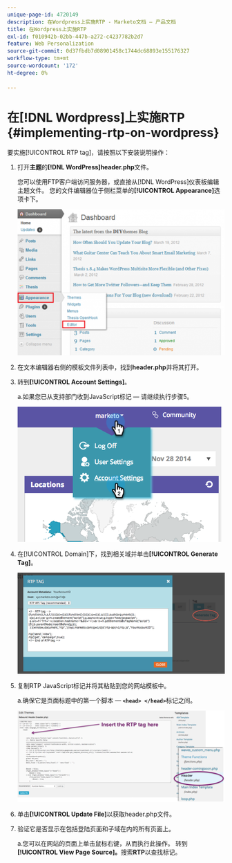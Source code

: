 ```yaml
---
unique-page-id: 4720149
description: 在Wordpress上实施RTP - Marketo文档 — 产品文档
title: 在Wordpress上实施RTP
exl-id: f010942b-02bb-447b-a272-c4237782b2d7
feature: Web Personalization
source-git-commit: 0d37fbdb7d08901458c1744dc68893e155176327
workflow-type: tm+mt
source-wordcount: '172'
ht-degree: 0%

---
```


# 在[!DNL Wordpress]上实施RTP {#implementing-rtp-on-wordpress}

要实施[!UICONTROL RTP tag]，请按照以下安装说明操作：

1. 打开&#x200B;**主题**&#x200B;的&#x200B;**[!DNL WordPress]header.php**&#x200B;文件。

   您可以使用FTP客户端访问服务器，或直接从[!DNL WordPress]仪表板编辑主题文件。 您的文件编辑器位于侧栏菜单的&#x200B;**[!UICONTROL Appearance]**&#x200B;选项卡下。

   ![](assets/image2014-11-30-15-3a35-3a30.png)

1. 在文本编辑器右侧的模板文件列表中，找到&#x200B;**header.php**&#x200B;并将其打开。

1. 转到&#x200B;**[!UICONTROL Account Settings]**。

   a.如果您已从支持部门收到JavaScript标记 — 请继续执行步骤5。

   ![](assets/image2014-11-30-15-3a19-3a21-1.png)

1. 在[!UICONTROL Domain]下，找到相关域并单击&#x200B;**[!UICONTROL Generate Tag]**。

   ![](assets/image2014-11-30-15-3a20-3a17-1.png)

1. 复制RTP JavaScript标记并将其粘贴到您的网站模板中。

   a.确保它是页面标题中的第一个脚本 — **`<head> </head>`**&#x200B;标记之间。

   ![](assets/image2014-11-30-15-3a36-3a31.png)

1. 单击&#x200B;**[!UICONTROL Update File]**&#x200B;以获取header.php文件。

1. 验证它是否显示在包括登陆页面和子域在内的所有页面上。

   a.您可以在网站的页面上单击鼠标右键，从而执行此操作。 转到&#x200B;**[!UICONTROL View Page Source]。**&#x200B;搜索&#x200B;**RTP**&#x200B;以查找标记。
